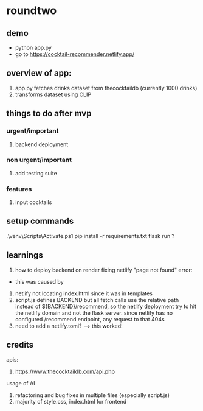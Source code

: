 # roundtwo

## demo
- python app.py
- go to https://cocktail-recommender.netlify.app/ 

## overview of app:
1. app.py fetches drinks dataset from thecocktaildb (currently 1000 drinks)
2. transforms dataset using CLIP
   
## things to do after mvp
### urgent/important
1. backend deployment
### non urgent/important
1. add testing suite
### features
1.  input cocktails

## setup commands
.\venv\Scripts\Activate.ps1
pip install -r requirements.txt
flask run ?

## learnings
1. how to deploy backend on render
fixing netlify "page not found" error: 
- this was caused by 
1. netlify not locating index.html since it was in templates
2. script.js defines BACKEND but all fetch calls use the relative path instead of \${BACKEND}/recommend, so the netlify deployment try to hit the netlify domain and not the flask server. since netlify has no configured /recommend endpoint, any request to that 404s
3. need to add a netlify.toml? --> this worked!

## credits
apis:
1. https://www.thecocktaildb.com/api.php

usage of AI
1. refactoring and bug fixes in multiple files (especially script.js)
2. majority of style.css, index.html for frontend